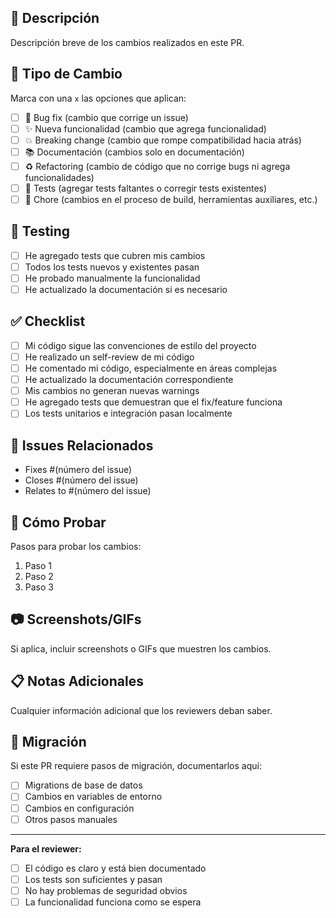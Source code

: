 ## 📝 Descripción

Descripción breve de los cambios realizados en este PR.

## 🎯 Tipo de Cambio

Marca con una `x` las opciones que aplican:

- [ ] 🐛 Bug fix (cambio que corrige un issue)
- [ ] ✨ Nueva funcionalidad (cambio que agrega funcionalidad)
- [ ] 💥 Breaking change (cambio que rompe compatibilidad hacia atrás)
- [ ] 📚 Documentación (cambios solo en documentación)
- [ ] ♻️ Refactoring (cambio de código que no corrige bugs ni agrega funcionalidades)
- [ ] 🧪 Tests (agregar tests faltantes o corregir tests existentes)
- [ ] 🔧 Chore (cambios en el proceso de build, herramientas auxiliares, etc.)

## 🧪 Testing

- [ ] He agregado tests que cubren mis cambios
- [ ] Todos los tests nuevos y existentes pasan
- [ ] He probado manualmente la funcionalidad
- [ ] He actualizado la documentación si es necesario

## ✅ Checklist

- [ ] Mi código sigue las convenciones de estilo del proyecto
- [ ] He realizado un self-review de mi código
- [ ] He comentado mi código, especialmente en áreas complejas
- [ ] He actualizado la documentación correspondiente
- [ ] Mis cambios no generan nuevas warnings
- [ ] He agregado tests que demuestran que el fix/feature funciona
- [ ] Los tests unitarios e integración pasan localmente

## 🔗 Issues Relacionados

- Fixes #(número del issue)
- Closes #(número del issue)
- Relates to #(número del issue)

## 🚀 Cómo Probar

Pasos para probar los cambios:

1. Paso 1
2. Paso 2
3. Paso 3

## 📷 Screenshots/GIFs

Si aplica, incluir screenshots o GIFs que muestren los cambios.

## 📋 Notas Adicionales

Cualquier información adicional que los reviewers deban saber.

## 🔄 Migración

Si este PR requiere pasos de migración, documentarlos aquí:

- [ ] Migrations de base de datos
- [ ] Cambios en variables de entorno
- [ ] Cambios en configuración
- [ ] Otros pasos manuales

---

**Para el reviewer:**
- [ ] El código es claro y está bien documentado
- [ ] Los tests son suficientes y pasan
- [ ] No hay problemas de seguridad obvios
- [ ] La funcionalidad funciona como se espera
